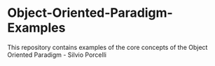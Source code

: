 # Object-Oriented-Paradigm-Examples
This repository contains examples of the core concepts of the Object Oriented Paradigm - Silvio Porcelli
